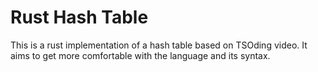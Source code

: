 # Rust Hash Table

This is a rust implementation of a hash table based on TSOding video. It aims to get more comfortable with the language and its syntax.
